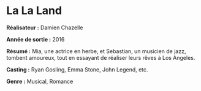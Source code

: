 # La La Land

**Réalisateur :** Damien Chazelle

**Année de sortie :** 2016

**Résumé :** Mia, une actrice en herbe, et Sebastian, un musicien de jazz, tombent amoureux, tout en essayant de réaliser leurs rêves à Los Angeles.

**Casting :** Ryan Gosling, Emma Stone, John Legend, etc.

**Genre :** Musical, Romance
